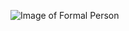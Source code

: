 ![Image of Formal Person](https://st.depositphotos.com/2101611/3925/v/600/depositphotos_39258143-stock-illustration-businessman-avatar-profile-picture.jpg)
